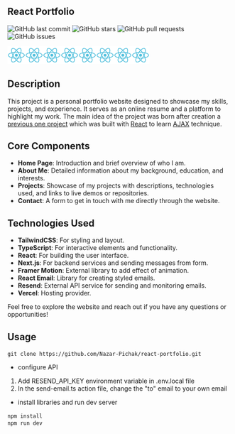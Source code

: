 ## React Portfolio 

![GitHub last commit](https://img.shields.io/github/last-commit/Nazar-Pichak/react-portfolio)
![GitHub stars](https://img.shields.io/github/stars/Nazar-Pichak/react-portfolio)
![GitHub pull requests](https://img.shields.io/github/issues-pr/Nazar-Pichak/react-portfolio)
![GitHub issues](https://img.shields.io/github/issues/Nazar-Pichak/react-portfolio)

<img src="./public/react-svgrepo-com.svg" width=40 height=40><img src="./public/react-svgrepo-com.svg" width=40 height=40><img src="./public/react-svgrepo-com.svg" width=40 height=40><img src="./public/react-svgrepo-com.svg" width=40 height=40><img src="./public/react-svgrepo-com.svg" width=40 height=40><img src="./public/react-svgrepo-com.svg" width=40 height=40><img src="./public/react-svgrepo-com.svg" width=40 height=40><img src="./public/react-svgrepo-com.svg" width=40 height=40>

## Description
This project is a personal portfolio website designed to showcase my skills, projects, and experience. It serves as an online resume and a platform to highlight my work. The main idea of the project was born after creation a [previous one project](https://nazar-pichak.github.io/Pokemons/) which was built with [React](https://react.dev/) to learn [AJAX](https://developer.mozilla.org/en-US/docs/Glossary/AJAX) technique. 

## Core Components
- **Home Page**: Introduction and brief overview of who I am.
- **About Me**: Detailed information about my background, education, and interests.
- **Projects**: Showcase of my projects with descriptions, technologies used, and links to live demos or repositories.
- **Contact**: A form to get in touch with me directly through the website.

## Technologies Used
- **TailwindCSS**: For styling and layout.
- **TypeScript**: For interactive elements and functionality.
- **React**: For building the user interface.
- **Next.js**: For backend services and sending messages from form.
- **Framer Motion**: External library to add effect of animation.
- **React Email**: Library for creating styled emails.
- **Resend**: External API service for sending and monitoring emails.
- **Vercel**: Hosting provider.

Feel free to explore the website and reach out if you have any questions or opportunities!

## Usage

```
git clone https://github.com/Nazar-Pichak/react-portfolio.git
```
- configure API
  
1. Add RESEND_API_KEY environment variable in .env.local file
2. In the send-email.ts action file, change the "to" email to your own email

- install libraries and run dev server

```
npm install
npm run dev
```


